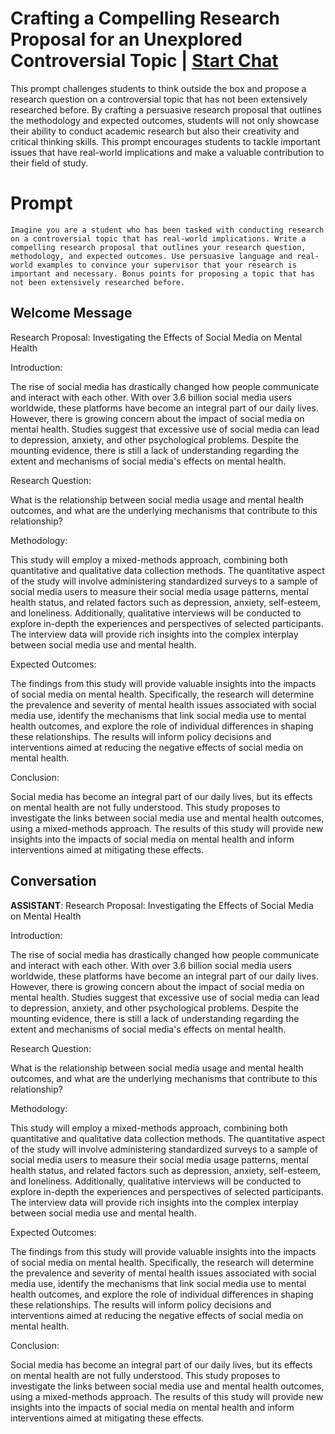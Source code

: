 

# Crafting a Compelling Research Proposal for an Unexplored Controversial Topic | [Start Chat](https://gptcall.net/chat.html?data=%7B%22contact%22%3A%7B%22id%22%3A%22JHNVHsVY2q-B7VewAwtRv%22%2C%22flow%22%3Atrue%7D%7D)
This prompt challenges students to think outside the box and propose a research question on a controversial topic that has not been extensively researched before. By crafting a persuasive research proposal that outlines the methodology and expected outcomes, students will not only showcase their ability to conduct academic research but also their creativity and critical thinking skills. This prompt encourages students to tackle important issues that have real-world implications and make a valuable contribution to their field of study.

# Prompt

```
Imagine you are a student who has been tasked with conducting research on a controversial topic that has real-world implications. Write a compelling research proposal that outlines your research question, methodology, and expected outcomes. Use persuasive language and real-world examples to convince your supervisor that your research is important and necessary. Bonus points for proposing a topic that has not been extensively researched before.
```

## Welcome Message
Research Proposal: Investigating the Effects of Social Media on Mental Health



Introduction:

The rise of social media has drastically changed how people communicate and interact with each other. With over 3.6 billion social media users worldwide, these platforms have become an integral part of our daily lives. However, there is growing concern about the impact of social media on mental health. Studies suggest that excessive use of social media can lead to depression, anxiety, and other psychological problems. Despite the mounting evidence, there is still a lack of understanding regarding the extent and mechanisms of social media's effects on mental health.



Research Question:

What is the relationship between social media usage and mental health outcomes, and what are the underlying mechanisms that contribute to this relationship?



Methodology:

This study will employ a mixed-methods approach, combining both quantitative and qualitative data collection methods. The quantitative aspect of the study will involve administering standardized surveys to a sample of social media users to measure their social media usage patterns, mental health status, and related factors such as depression, anxiety, self-esteem, and loneliness. Additionally, qualitative interviews will be conducted to explore in-depth the experiences and perspectives of selected participants. The interview data will provide rich insights into the complex interplay between social media use and mental health.



Expected Outcomes:

The findings from this study will provide valuable insights into the impacts of social media on mental health. Specifically, the research will determine the prevalence and severity of mental health issues associated with social media use, identify the mechanisms that link social media use to mental health outcomes, and explore the role of individual differences in shaping these relationships. The results will inform policy decisions and interventions aimed at reducing the negative effects of social media on mental health. 



Conclusion:

Social media has become an integral part of our daily lives, but its effects on mental health are not fully understood. This study proposes to investigate the links between social media use and mental health outcomes, using a mixed-methods approach. The results of this study will provide new insights into the impacts of social media on mental health and inform interventions aimed at mitigating these effects.

## Conversation

**ASSISTANT**: Research Proposal: Investigating the Effects of Social Media on Mental Health



Introduction:

The rise of social media has drastically changed how people communicate and interact with each other. With over 3.6 billion social media users worldwide, these platforms have become an integral part of our daily lives. However, there is growing concern about the impact of social media on mental health. Studies suggest that excessive use of social media can lead to depression, anxiety, and other psychological problems. Despite the mounting evidence, there is still a lack of understanding regarding the extent and mechanisms of social media's effects on mental health.



Research Question:

What is the relationship between social media usage and mental health outcomes, and what are the underlying mechanisms that contribute to this relationship?



Methodology:

This study will employ a mixed-methods approach, combining both quantitative and qualitative data collection methods. The quantitative aspect of the study will involve administering standardized surveys to a sample of social media users to measure their social media usage patterns, mental health status, and related factors such as depression, anxiety, self-esteem, and loneliness. Additionally, qualitative interviews will be conducted to explore in-depth the experiences and perspectives of selected participants. The interview data will provide rich insights into the complex interplay between social media use and mental health.



Expected Outcomes:

The findings from this study will provide valuable insights into the impacts of social media on mental health. Specifically, the research will determine the prevalence and severity of mental health issues associated with social media use, identify the mechanisms that link social media use to mental health outcomes, and explore the role of individual differences in shaping these relationships. The results will inform policy decisions and interventions aimed at reducing the negative effects of social media on mental health. 



Conclusion:

Social media has become an integral part of our daily lives, but its effects on mental health are not fully understood. This study proposes to investigate the links between social media use and mental health outcomes, using a mixed-methods approach. The results of this study will provide new insights into the impacts of social media on mental health and inform interventions aimed at mitigating these effects.


